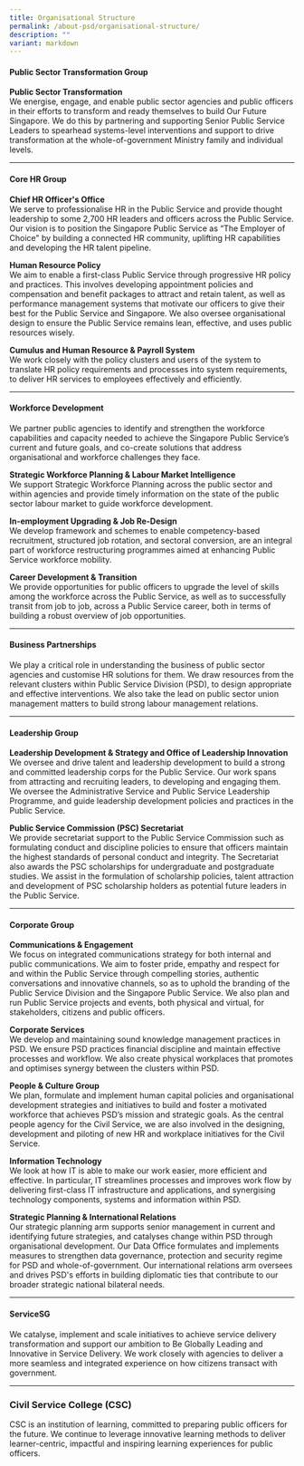 ```yaml
---
title: Organisational Structure
permalink: /about-psd/organisational-structure/
description: ""
variant: markdown
---
```

#### Public Sector Transformation Group

**Public Sector Transformation**
<br>
We energise, engage, and enable public sector agencies and public officers in their efforts to transform and ready themselves to build Our Future Singapore. We do this by partnering and supporting Senior Public Service Leaders to spearhead systems-level interventions and support to drive transformation at the whole-of-government Ministry family and individual levels.

<hr>

#### Core HR Group

**Chief HR Officer's Office**
<br>
We serve to professionalise HR in the Public Service and provide thought leadership to some 2,700 HR leaders and officers across the Public Service. Our vision is to position the Singapore Public Service as “The Employer of Choice" by building a connected HR community, uplifting HR capabilities and developing the HR talent pipeline.

**Human Resource Policy**
<br>
We aim to enable a first-class Public Service through progressive HR policy and practices. This involves developing appointment policies and compensation and benefit packages to attract and retain talent, as well as performance management systems that motivate our officers to give their best for the Public Service and Singapore. We also oversee organisational design to ensure the Public Service remains lean, effective, and uses public resources wisely.

**Cumulus and Human Resource &amp; Payroll System**
<br>We work closely with the policy clusters and users of the system to translate HR policy requirements and processes into system requirements, to deliver HR services to employees effectively and efficiently.

<hr>

#### Workforce Development

We partner public agencies to identify and strengthen the workforce capabilities and capacity needed to achieve the Singapore Public Service’s current and future goals, and co-create solutions that address organisational and workforce challenges they face.

**Strategic Workforce Planning &amp; Labour Market Intelligence**
<br>
We support Strategic Workforce Planning across the public sector and within agencies and provide timely information on the state of the public sector labour market to guide workforce development.

**In-employment Upgrading &amp; Job Re-Design**
<br>
We develop framework and schemes to enable competency-based recruitment, structured job rotation, and sectoral conversion, are an integral part of workforce restructuring programmes aimed at enhancing Public Service workforce mobility.

**Career Development &amp; Transition**
<br>
We provide opportunities for public officers to upgrade the level of skills among the workforce across the Public Service, as well as to successfully transit from job to job, across a Public Service career, both in terms of building a robust overview of job opportunities.

<hr> 

#### Business Partnerships

We play a critical role in understanding the business of public sector agencies and customise HR solutions for them. We draw resources from the relevant clusters within Public Service Division (PSD), to design appropriate and effective interventions. We also take the lead on public sector union management matters to build strong labour management relations.

<hr>

#### Leadership Group


**Leadership Development &amp; Strategy and Office of Leadership Innovation**
<br>
We oversee and drive talent and leadership development to build a strong and committed leadership corps for the Public Service. Our work spans from attracting and recruiting leaders, to developing and engaging them. We oversee the Administrative Service and Public Service Leadership Programme, and guide leadership development policies and practices in the Public Service.

**Public Service Commission (PSC) Secretariat**
<br>
We provide secretariat support to the Public Service Commission such as formulating conduct and discipline policies to ensure that officers maintain the highest standards of personal conduct and integrity. The Secretariat also awards the PSC scholarships for undergraduate and postgraduate studies. We assist in the formulation of scholarship policies, talent attraction and development of PSC scholarship holders as potential future leaders in the Public Service.

<hr>

#### Corporate Group


**Communications &amp; Engagement**
<br>
We focus on integrated communications strategy for both internal and public communications. We aim to foster pride, empathy and respect for and within the Public Service through compelling stories, authentic conversations and innovative channels, so as to uphold the branding of the Public Service Division and the Singapore Public Service. We also plan and run Public Service projects and events, both physical and virtual, for stakeholders, citizens and public officers.

**Corporate Services**
<br>
We develop and maintaining sound knowledge management practices in PSD. We ensure PSD practices financial discipline and maintain effective processes and workflow. We also create physical workplaces that promotes and optimises synergy between the clusters within PSD.

**People &amp; Culture Group**
<br>
We plan, formulate and implement human capital policies and organisational development strategies and initiatives to build and foster a motivated workforce that achieves PSD’s mission and strategic goals. As the central people agency for the Civil Service, we are also involved in the designing, development and piloting of new HR and workplace initiatives for the Civil Service.

**Information Technology**
<br>
We look at how IT is able to make our work easier, more efficient and effective. In particular, IT streamlines processes and improves work flow by delivering first-class IT infrastructure and applications, and synergising technology components, systems and information within PSD.

**Strategic Planning &amp; International Relations**
<br>
Our strategic planning arm supports senior management in current and identifying future strategies, and catalyses change within PSD through organisational development. Our Data Office formulates and implements measures to strengthen data governance, protection and security regime for PSD and whole-of-government. Our international relations arm oversees and drives PSD's efforts in building diplomatic ties that contribute to our broader strategic national bilateral needs.

<hr>

#### ServiceSG

We catalyse, implement and scale initiatives to achieve service delivery transformation and support our ambition to Be Globally Leading and Innovative in Service Delivery. We work closely with agencies to deliver a more seamless and integrated experience on how citizens transact with government.

<hr> 

### Civil Service College (CSC)

CSC is an institution of learning, committed to preparing public officers for the future. We continue to leverage innovative learning methods to deliver learner-centric, impactful and inspiring learning experiences for public officers.